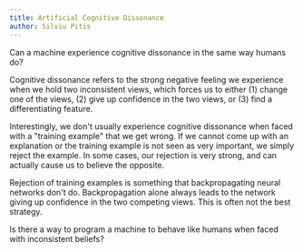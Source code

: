 ```yaml
---
title: Artificial Cognitive Dissonance
author: Silviu Pitis
---
```


Can a machine experience cognitive dissonance in the same way humans do?

Cognitive dissonance refers to the strong negative feeling we experience when we hold two inconsistent views, which forces us to either (1) change one of the views, (2) give up confidence in the two views, or (3) find a differentiating feature.

Interestingly, we don't usually experience cognitive dissonance when faced with a "training example" that we get wrong. If we cannot come up with an explanation or the training example is not seen as very important, we simply reject the example. In some cases, our rejection is very strong, and can actually cause us to believe the opposite.

Rejection of training examples is something that backpropagating neural networks don't do. Backpropagation alone always leads to the network giving up confidence in the two competing views. This is often not the best strategy.

Is there a way to program a machine to behave like humans when faced with inconsistent beliefs?
